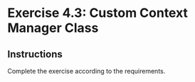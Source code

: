 # Exercise 4.3: Custom Context Manager Class

## Instructions

Complete the exercise according to the requirements.
